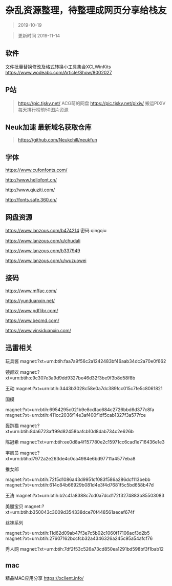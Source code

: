 # 杂乱资源整理，待整理成网页分享给栈友

> 2019-10-19

> 更新时间  2019-11-14

## 软件

文件批量替换修改及格式转换小工具集合XCLWinKits   https://www.wodeabc.com/Article/Show/8002027

## P站

> https://pic.tjsky.net/
> ACG萌的网盘
> https://pic.tjsky.net/pixiv/
> 搬运PIXIV每天排行榜前50图片资源

## Neuk加速 最新域名获取仓库

> https://github.com/Neukchill/neukfun

## 字体

https://www.cufonfonts.com/

http://www.hellofont.cn/

http://www.qiuziti.com/

http://fonts.safe.360.cn/

## 网盘资源

https://www.lanzous.com/b474214  密码 qingqiu

https://www.lanzous.com/u/chudali

https://www.lanzous.com/b337949

https://www.lanzous.com/u/wuzuowei

## 接码

https://www.mffac.com/

https://yunduanxin.net/

https://www.pdflibr.com/

https://www.becmd.com/

https://www.yinsiduanxin.com/

## 迅雷相关

玩具酱  magnet:?xt=urn:btih:faa7a9f56c2a1242483bf46aab34dc2a70e0f662

镜颜欢   magnet:?xt=urn:btih:c9c307e3a9d9dd9327be46d32f3be9f3b8d58f8b

王动   magnet:?xt=urn:btih:3443b3028c58e0a7dc389fcc015c7fe5c8061821

国模

magnet:?xt=urn:btih:6954295c021b9e8cdfac684c2726bbd6d377c8fa
magnet:?xt=urn:btih:411cc2036f14e3af400f1df5cab1327f3a577fce

轰趴猫   magnet:?xt=urn:btih:8da6723aff99d82458bafcb10d8dab734c2e626b

陈冠希   magnet:?xt=urn:btih:ee0d8a4f157780e2c15971cc6cad1e716436e1e3

宇航员    magnet:?xt=urn:btih:d7972a2e263de4c0ca4984e6bd97711a4577eba8

推女郎

magnet:?xt=urn:btih:72f5d1086a43d9951cf083f586a286dcf113bebb
magnet:?xt=urn:btih:614c84b66929b081d4e3f4d7681f5c5bd658b47d

王涛   magnet:?xt=urn:btih:b2c41a8388c7cd0a7dcd172f3274883b85503083

美腿宝贝   magnet:?xt=urn:btih:b350043c3009d354338dce70f448561aecef674f

丝袜系列

magnet:?xt=urn:btih:11d62d09ab47f3e7c5b02c1060f17106acf3d2b5
magnet:?xt=urn:btih:27607162bccfcb32a4346326a245c95a54afcf76

秀人网    magnet:?xt=urn:btih:7df2f53c526a73cd850ea1291bd598bf3f1bab12


## mac

精品MAC应用分享   https://xclient.info/